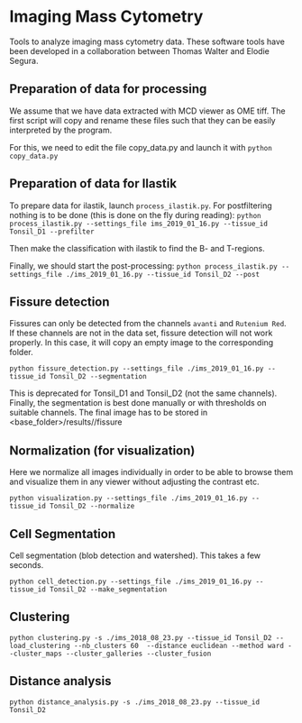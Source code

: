 # Imaging Mass Cytometry 

Tools to analyze imaging mass cytometry data.
These software tools have been developed in a collaboration between Thomas Walter and Elodie Segura. 

## Preparation of data for processing

We assume that we have data extracted with MCD viewer as OME tiff. 
The first script will copy and rename these files such that they can be easily interpreted by 
the program. 

For this, we need to edit the file copy_data.py and launch it with 
`python copy_data.py`

## Preparation of data for Ilastik

To prepare data for ilastik, launch `process_ilastik.py`. For postfiltering
nothing is to be done (this is done on the fly during reading):
`python process_ilastik.py --settings_file ims_2019_01_16.py --tissue_id Tonsil_D1 --prefilter`

Then make the classification with ilastik to find the B- and T-regions.

Finally, we should start the post-processing:
`python process_ilastik.py --settings_file ./ims_2019_01_16.py --tissue_id Tonsil_D2 --post`

## Fissure detection

Fissures can only be detected from the channels `avanti` and `Rutenium Red`. 
If these channels are not in the data set, fissure detection will not work properly. 
In this case, it will copy an empty image to the corresponding folder.

`python fissure_detection.py --settings_file ./ims_2019_01_16.py --tissue_id Tonsil_D2 --segmentation`

This is deprecated for Tonsil_D1 and Tonsil_D2 (not the same channels).
Finally, the segmentation is best done manually or with thresholds on suitable channels. 
The final image has to be stored in <base_folder>/results/<dataset>/fissure

## Normalization (for visualization)

Here we normalize all images individually in order to be able to browse them and visualize them in any
viewer without adjusting the contrast etc.

`python visualization.py --settings_file ./ims_2019_01_16.py --tissue_id Tonsil_D2 --normalize`

## Cell Segmentation

Cell segmentation (blob detection and watershed). This takes a few seconds.

`python cell_detection.py --settings_file ./ims_2019_01_16.py --tissue_id Tonsil_D2 --make_segmentation`


## Clustering

`python clustering.py -s ./ims_2018_08_23.py --tissue_id Tonsil_D2 --load_clustering --nb_clusters 60  --distance euclidean --method ward --cluster_maps --cluster_galleries --cluster_fusion`

## Distance analysis

`python distance_analysis.py -s ./ims_2018_08_23.py --tissue_id Tonsil_D2`